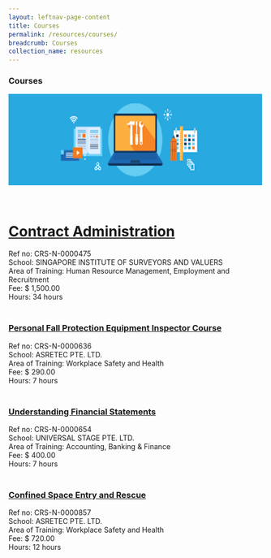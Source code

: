 ```yaml
---
layout: leftnav-page-content
title: Courses
permalink: /resources/courses/
breadcrumb: Courses
collection_name: resources
---
```

<h3>Courses</h3>

<img src="/images/course.png" align="center" style="width:500px;height:180px;"><br/>




<p>
<h1><br /><a href="https://https://www.skillsconnect.gov.sg/sop/portal/" target="_blank">Contract Administration</a></h1>
Ref no: CRS-N-0000475<br/>
School: SINGAPORE INSTITUTE OF SURVEYORS AND VALUERS<br/>
Area of Training: Human Resource Management, Employment and Recruitment<br/>
Fee: $ 1,500.00<br/>
Hours: 34 hours<br/></p>

<h3><br /><a href="https://https://www.skillsconnect.gov.sg/sop/portal/" target="_blank">Personal Fall Protection Equipment Inspector Course</a></h3>
Ref no: CRS-N-0000636<br/>
School: ASRETEC PTE. LTD.<br/>
Area of Training: Workplace Safety and Health<br/>
Fee: $ 290.00<br/>
Hours: 7 hours<br/>

<h3><br /><a href="https://https://www.skillsconnect.gov.sg/sop/portal/" target="_blank">Understanding Financial Statements</a></h3>
Ref no: CRS-N-0000654<br/>
School: UNIVERSAL STAGE PTE. LTD.<br/>
Area of Training: Accounting, Banking & Finance<br/>
Fee: $ 400.00<br/>
Hours: 7 hours<br/>

<h3><br /><a href="https://https://www.skillsconnect.gov.sg/sop/portal/" target="_blank">Confined Space Entry and Rescue</a></h3>
Ref no: CRS-N-0000857<br/>
School: ASRETEC PTE. LTD.<br/>
Area of Training: Workplace Safety and Health<br/>
Fee: $ 720.00<br/>
Hours: 12 hours<br/>




